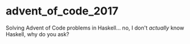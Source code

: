 # advent_of_code_2017

Solving Advent of Code problems in Haskell... no, I don't *actually* know Haskell, why do you ask?

